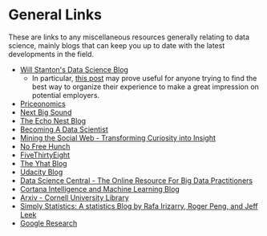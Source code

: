 # General Links
These are links to any miscellaneous resources generally relating to data science, mainly blogs that can keep you up to date with the latest developments in the field.

* [Will Stanton's Data Science Blog](http://will-stanton.com)
  * In particular, [this post](http://will-stanton.com/creating-a-great-data-science-resume/) may prove useful for anyone trying to find the best way to organize their experience to make a great impression on potential employers.
* [Priceonomics](http://priceonomics.com)
* [Next Big Sound](https://blog.nextbigsound.com)
* [The Echo Nest Blog](http://blog.echonest.com)
* [Becoming A Data Scientist](http://www.becomingadatascientist.com)
* [Mining the Social Web - Transforming Curiosity into Insight](https://miningthesocialweb.com)
* [No Free Hunch](http://blog.kaggle.com)
* [FiveThirtyEight](http://fivethirtyeight.com)
* [The Yhat Blog](http://blog.yhat.com)
* [Udacity Blog](http://blog.udacity.com/2014/12/24-data-science-resources-keep-finger-pulse.html)
* [Data Science Central - The Online Resource For Big Data Practitioners](http://www.datasciencecentral.com)
* [Cortana Intelligence and Machine Learning Blog](https://blogs.technet.microsoft.com/machinelearning/)
* [Arxiv - Cornell University Library](https://arxiv.org)
* [Simply Statistics: A statistics Blog by Rafa Irizarry, Roger Peng, and Jeff Leek](http://simplystatistics.org)
* [Google Research](http://will-stanton.com/creating-a-great-data-science-resume/)
